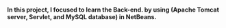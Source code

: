 #### In this project, I focused to learn the Back-end. by using (Apache Tomcat server, Servlet, and MySQL database) in NetBeans. 
